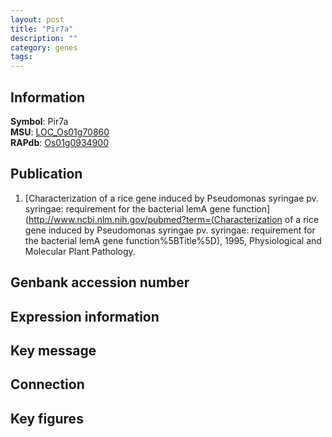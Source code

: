 ```yaml
---
layout: post
title: "Pir7a"
description: ""
category: genes
tags: 
---
```


## Information
__Symbol__: Pir7a  
__MSU__: [LOC_Os01g70860](http://rice.plantbiology.msu.edu/cgi-bin/ORF_infopage.cgi?orf=LOC_Os01g70860)  
__RAPdb__: [Os01g0934900](http://rapdb.dna.affrc.go.jp/viewer/gbrowse_details/irgsp1?name=Os01g0934900)  

## Publication
1. [Characterization of a rice gene induced by Pseudomonas syringae pv. syringae: requirement for the bacterial lemA gene function](http://www.ncbi.nlm.nih.gov/pubmed?term=(Characterization of a rice gene induced by Pseudomonas syringae pv. syringae: requirement for the bacterial lemA gene function%5BTitle%5D), 1995, Physiological and Molecular Plant Pathology.

## Genbank accession number

## Expression information

## Key message

## Connection

## Key figures


